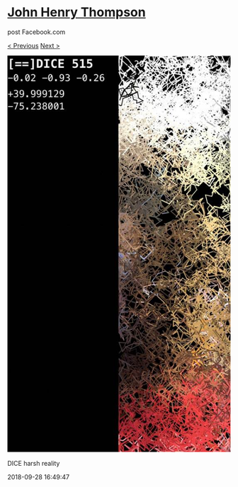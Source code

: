 # [John Henry Thompson](../README.md)
post Facebook.com

[< Previous](2018-09-28-2.md) [Next >](2018-09-28-4.md)

[![](../media/2018-09-28/Timeline-Photos-DICE-harsh-reality.jpg)](../README.md)

DICE harsh reality

2018-09-28 16:49:47